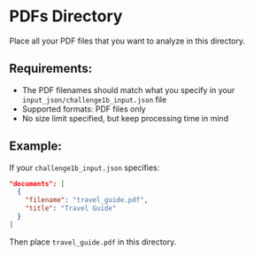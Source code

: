 # PDFs Directory

Place all your PDF files that you want to analyze in this directory.

## Requirements:
- The PDF filenames should match what you specify in your `input_json/challenge1b_input.json` file
- Supported formats: PDF files only
- No size limit specified, but keep processing time in mind

## Example:
If your `challenge1b_input.json` specifies:
```json
"documents": [
  {
    "filename": "travel_guide.pdf",
    "title": "Travel Guide"
  }
]
```

Then place `travel_guide.pdf` in this directory.
